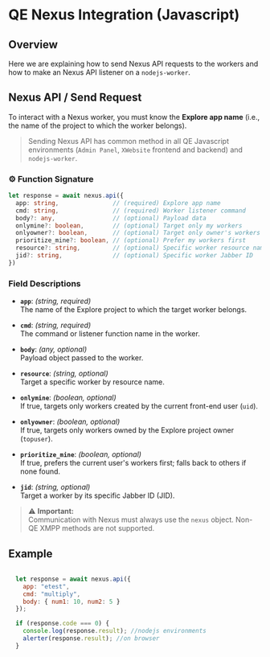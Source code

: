 

# QE Nexus Integration (Javascript)

## Overview

Here we are explaining how to send Nexus API requests to the workers and how to make an Nexus API listener on a `nodejs-worker`.


## Nexus API / Send Request


To interact with a Nexus worker, you must know the **Explore app name** (i.e., the name of the project to which the worker belongs). 
> Sending Nexus API has common method in all QE Javascript environments (`Admin Panel`, `XWebsite` frontend and backend) and `nodejs-worker`.



### ⚙️ Function Signature

```ts
let response = await nexus.api({
  app: string,               // (required) Explore app name
  cmd: string,               // (required) Worker listener command
  body?: any,                // (optional) Payload data
  onlymine?: boolean,        // (optional) Target only my workers
  onlyowner?: boolean,       // (optional) Target only owner's workers
  prioritize_mine?: boolean, // (optional) Prefer my workers first
  resource?: string,         // (optional) Specific worker resource name
  jid?: string,              // (optional) Specific worker Jabber ID
})
```


### Field Descriptions

- **`app`**: *(string, required)*  
  The name of the Explore project to which the target worker belongs.

- **`cmd`**: *(string, required)*  
  The command or listener function name in the worker.

- **`body`**: *(any, optional)*  
  Payload object passed to the worker.

- **`resource`**: *(string, optional)*  
  Target a specific worker by resource name.

- **`onlymine`**: *(boolean, optional)*  
  If true, targets only workers created by the current front-end user (`uid`).

- **`onlyowner`**: *(boolean, optional)*  
  If true, targets only workers owned by the Explore project owner (`topuser`).

- **`prioritize_mine`**: *(boolean, optional)*  
  If true, prefers the current user's workers first; falls back to others if none found.

- **`jid`**: *(string, optional)*  
  Target a worker by its specific Jabber ID (JID).

> ⚠️ **Important:**  
> Communication with Nexus must always use the `nexus` object. Non-QE XMPP methods are not supported.


## Example

```jsx

  let response = await nexus.api({
    app: "etest",
    cmd: "multiply",
    body: { num1: 10, num2: 5 }
  });

  if (response.code === 0) {
    console.log(response.result); //nodejs environments
    alerter(response.result); //on browser
  }
```

